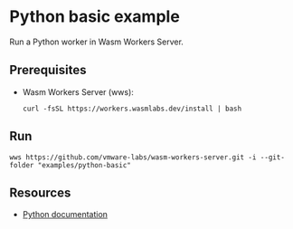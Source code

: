 # Python basic example

Run a Python worker in Wasm Workers Server.

## Prerequisites

* Wasm Workers Server (wws):

  ```shell-session
  curl -fsSL https://workers.wasmlabs.dev/install | bash
  ```

## Run

```shell-session
wws https://github.com/vmware-labs/wasm-workers-server.git -i --git-folder "examples/python-basic"
```

## Resources

* [Python documentation](https://workers.wasmlabs.dev/docs/languages/python)
